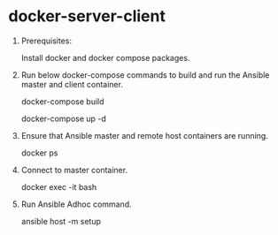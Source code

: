 # docker-server-client

1) Prerequisites:

   Install docker and docker compose packages.

2) Run below docker-compose commands to build and run the Ansible master and client container.

   docker-compose build

   docker-compose up -d

3) Ensure that Ansible master and remote host containers are running.
   
   docker ps

4) Connect to master container.

   docker exec -it <ansible container id> bash

5) Run Ansible Adhoc command.
    
   ansible host -m setup





